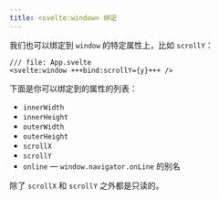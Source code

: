 ```yaml
---
title: <svelte:window> 绑定
---
```


我们也可以绑定到 `window` 的特定属性上，比如 `scrollY`：

```svelte
/// file: App.svelte
<svelte:window +++bind:scrollY={y}+++ />
```

下面是你可以绑定到的属性的列表：

- `innerWidth`
- `innerHeight`
- `outerWidth`
- `outerHeight`
- `scrollX`
- `scrollY`
- `online` — `window.navigator.onLine` 的别名

除了 `scrollX` 和 `scrollY` 之外都是只读的。
